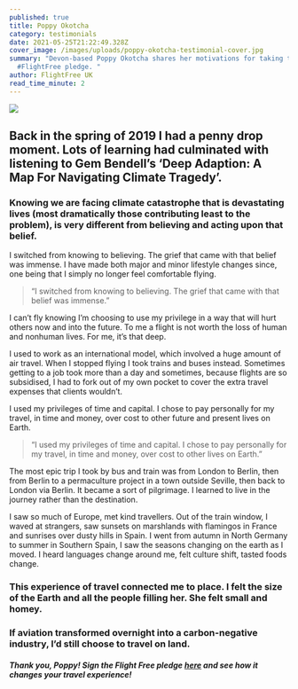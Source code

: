 ```yaml
---
published: true
title: Poppy Okotcha
category: testimonials
date: 2021-05-25T21:22:49.328Z
cover_image: /images/uploads/poppy-okotcha-testimonial-cover.jpg
summary: "Devon-based Poppy Okotcha shares her motivations for taking the
  #FlightFree pledge. "
author: FlightFree UK
read_time_minute: 2
---
```

![](/images/uploads/testimonial-poppy.jpg)

## Back in the spring of 2019 I had a penny drop moment. Lots of learning had culminated with listening to Gem Bendell’s ‘Deep Adaption: A Map For Navigating Climate Tragedy’.

### Knowing we are facing climate catastrophe that is devastating lives (most dramatically those contributing least to the problem), is very different from believing and acting upon that belief.

I switched from knowing to believing. The grief that came with that belief was immense. I have made both major and minor lifestyle changes since, one being that I simply no longer feel comfortable flying.

> “I switched from knowing to believing. The grief that came with that belief was immense.”

I can’t fly knowing I’m choosing to use my privilege in a way that will hurt others now and into the future. To me a flight is not worth the loss of human and nonhuman lives. For me, it’s that deep.

I used to work as an international model, which involved a huge amount of air travel. When I stopped flying I took trains and buses instead. Sometimes getting to a job took more than a day and sometimes, because flights are so subsidised, I had to fork out of my own pocket to cover the extra travel expenses that clients wouldn’t.

I used my privileges of time and capital. I chose to pay personally for my travel, in time and money, over cost to other future and present lives on Earth.

> “I used my privileges of time and capital. I chose to pay personally for my travel, in time and money, over cost to other lives on Earth.”

The most epic trip I took by bus and train was from London to Berlin, then from Berlin to a permaculture project in a town outside Seville, then back to London via Berlin. It became a sort of pilgrimage. I learned to live in the journey rather than the destination. 

I saw so much of Europe, met kind travellers. Out of the train window, I waved at strangers, saw sunsets on marshlands with flamingos in France and sunrises over dusty hills in Spain. I went from autumn in North Germany to summer in Southern Spain, I saw the seasons changing on the earth as I moved. I heard languages change around me, felt culture shift, tasted foods change. 

### This experience of travel connected me to place. I felt the size of the Earth and all the people filling her. She felt small and homey.

### If aviation transformed overnight into a carbon-negative industry, I’d still choose to travel on land.

#### *Thank you, Poppy! Sign the Flight Free pledge [here](/take_action/) and see how it changes your travel experience!*